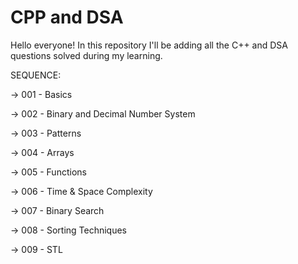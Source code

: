 # CPP and DSA
Hello everyone! In this repository I'll be adding all the C++ and DSA questions solved during my learning.

SEQUENCE:

-> 001 - Basics

-> 002 - Binary and Decimal Number System

-> 003 - Patterns

-> 004 - Arrays

-> 005 - Functions

-> 006 - Time & Space Complexity

-> 007 - Binary Search

-> 008 - Sorting Techniques

-> 009 - STL